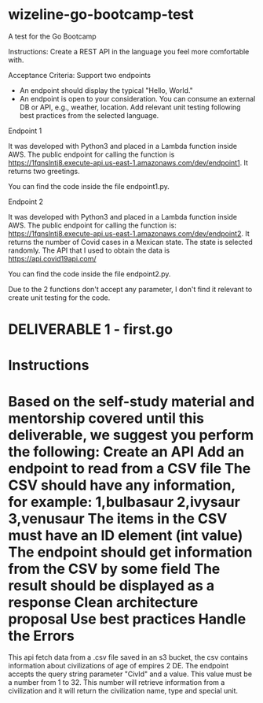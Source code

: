 # wizeline-go-bootcamp-test
A test for the Go Bootcamp

Instructions: Create a REST API in the language you feel more comfortable with.

Acceptance Criteria:
Support two endpoints
- An endpoint should display the typical "Hello, World."
- An endpoint is open to your consideration. You can consume an external DB or API, e.g., weather, location.
Add relevant unit testing following best practices from the selected language.

Endpoint 1

It was developed with Python3 and placed in a Lambda function inside AWS. The public endpoint for calling the function is https://1fqnslntj8.execute-api.us-east-1.amazonaws.com/dev/endpoint1. It returns two greetings.

You can find the code inside the file endpoint1.py. 

Endpoint 2

It was developed with Python3 and placed in a Lambda function inside AWS. The public endpoint for calling the function is: https://1fqnslntj8.execute-api.us-east-1.amazonaws.com/dev/endpoint2. It returns the number of Covid cases in a Mexican state. The state is selected randomly. The API that I used to obtain the data is https://api.covid19api.com/

You can find the code inside the file endpoint2.py. 

Due to the 2 functions don't accept any parameter, I don't find it relevant to create unit testing for the code.


DELIVERABLE 1 - first.go
==========
Instructions
==========

Based on the self-study material and mentorship covered until this deliverable, we suggest you perform the following:
Create an API
Add an endpoint to read from a CSV file
The CSV should have any information, for example:
1,bulbasaur
2,ivysaur
3,venusaur
The items in the CSV must have an ID element (int value)
The endpoint should get information from the CSV by some field 
The result should be displayed as a response
Clean architecture proposal
Use best practices
Handle the Errors 
=========

This api fetch data from a .csv file saved in an s3 bucket, the csv contains information about civilizations of age of empires 2 DE. The endpoint accepts the query string parameter "CivId" and a value. This value must be a number from 1 to 32. This number will retrieve information from a civilization and it will return the civilization name, type and special unit.

